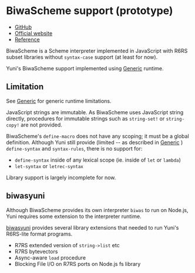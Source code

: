 BiwaScheme support (prototype)
==============================

* [GitHub](https://github.com/biwascheme/biwascheme)
* [Official website](https://www.biwascheme.org/)
* [Reference](https://www.biwascheme.org/doc/reference.html)

BiwaScheme is a Scheme interpreter implemented in JavaScript with R6RS subset
libraries without `syntax-case` support (at least for now).

Yuni's BiwaScheme support implemented using [Generic][] runtime.

Limitation
----------

See [Generic][] for generic runtime limitations.

JavaScript strings are immutable. As BiwaScheme uses JavaScript string
directly, procedures for immutable strings such as `string-set!` or
`string-copy!` are not provided.

BiwaScheme's `define-macro` does not have any scoping; it must be a global
definition. Although Yuni still provide (limited -- as described in [Generic][]
) `define-syntax` and `syntax-rules`, there is no support for:

* `define-syntax` inside of any lexical scope (ie. inside of `let` or `lambda`)
* `let-syntax` or `letrec-syntax`

Library support is largely incomplete for now. 

biwasyuni
---------

Although BiwaScheme provides its own interpreter `biwas` to run on Node.js, 
Yuni requires some extension to the interpreter runtime.

[biwasyuni][] provides several library extensions that needed to run Yuni's 
R6RS-lite format programs.

* R7RS extended version of `string->list` etc
* R7RS bytevectors
* Async-aware `load` procedure
* Blocking File I/O on R7RS ports on Node.js fs library


[Generic]: https://github.com/okuoku/yuni/blob/master/doc/PortingNotes/Generic.md
[biwasyuni]: https://github.com/okuoku/biwasyuni
